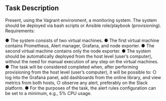 ## Task Description 

Present, using the Vagrant environment, a monitoring system. The system should be deployed via bash scripts or Ansible role/playbook (provisioning). 
Requirements: 

● The system consists of two virtual machines. 
● The first virtual machine contains Prometheus, Alert manager, Grafana, and node exporter. 
● The second virtual machine contains only the node exporter. 
● The system should be automatically deployed from the host level (user’s computer), without the need for manual execution of any step on the virtual machines. 
● The task will be considered completed when, after performing provisioning from the host level (user’s computer), it will be possible to: 
○ log into the Grafana panel, add dashboards from the online library, and view metrics from both hosts, 
○ observe any alert, preferably on the Slack platform. 
● For the purposes of the task, the alert rules configuration can be set to a minimum, e.g., 5% CPU usage.
